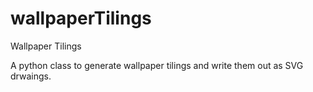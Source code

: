 # wallpaperTilings
Wallpaper Tilings

A python class to generate wallpaper tilings and write them out as SVG drwaings.
